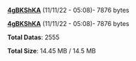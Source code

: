 [**4gBKShKA**](/data/4gBKShKA.txt) (11/11/22 - 05:08)- 7876 bytes

[**4gBKShKA**](/data/4gBKShKA.txt) (11/11/22 - 05:08)- 7876 bytes

**Total Datas**: 2555

**Total Size**: 14.45 MB / 14.5 MB